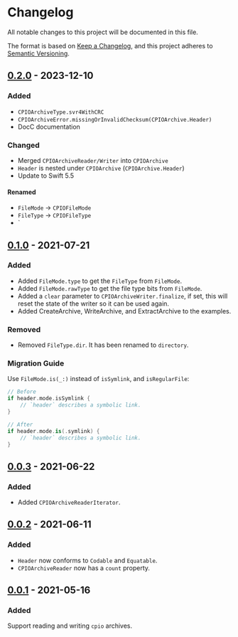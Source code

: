 # Changelog

All notable changes to this project will be documented in this file.

The format is based on [Keep a Changelog](https://keepachangelog.com/en/1.0.0/),
and this project adheres to [Semantic Versioning](https://semver.org/spec/v2.0.0.html).

## [0.2.0](https://github.com/LebJe/CPIOArchiveKit/releases/tag/0.2.0) - 2023-12-10

### Added

-   `CPIOArchiveType.svr4WithCRC`
-   `CPIOArchiveError.missingOrInvalidChecksum(CPIOArchive.Header)`
-   DocC documentation

### Changed

-   Merged `CPIOArchiveReader/Writer` into `CPIOArchive`
-   `Header` is nested under `CPIOArchive` (`CPIOArchive.Header`)
-   Update to Swift 5.5

#### Renamed

-   `FileMode` -> `CPIOFileMode`
-   `FileType` -> `CPIOFileType`
-   `

## [0.1.0](https://github.com/LebJe/CPIOArchiveKit/releases/tag/0.1.0) - 2021-07-21

### Added

-   Added `FileMode.type` to get the `FileType` from `FileMode`.
-   Added `FileMode.rawType` to get the file type bits from `FileMode`.
-   Added a `clear` parameter to `CPIOArchiveWriter.finalize`, if set, this will reset the state of the writer so it can be used again.
-   Added CreateArchive, WriteArchive, and ExtractArchive to the examples.

### Removed

-   Removed `FileType.dir`. It has been renamed to `directory`.

### Migration Guide

Use `FileMode.is(_:)` instead of `isSymlink`, and `isRegularFile`:

```swift
// Before
if header.mode.isSymlink {
	// `header` describes a symbolic link.
}

// After
if header.mode.is(.symlink) {
	// `header` describes a symbolic link.
}
```

## [0.0.3](https://github.com/LebJe/CPIOArchiveKit/releases/tag/0.0.3) - 2021-06-22

### Added

-   Added `CPIOArchiveReaderIterator`.

## [0.0.2](https://github.com/LebJe/CPIOArchiveKit/releases/tag/0.0.2) - 2021-06-11

### Added

-   `Header` now conforms to `Codable` and `Equatable`.
-   `CPIOArchiveReader` now has a `count` property.

## [0.0.1](https://github.com/LebJe/CPIOArchiveKit/releases/tag/0.0.1) - 2021-05-16

### Added

Support reading and writing `cpio` archives.
